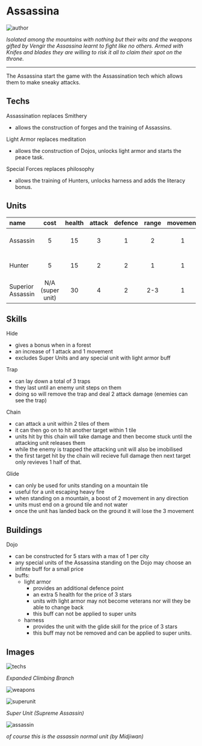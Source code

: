 # Assassina

![author](https://img.shields.io/badge/author-TheSignMaker%238324-%237289DA)

*Isolated among the mountains with nothing but their wits and the weapons gifted by Vengir the Assassina learnt to fight like no others. Armed with Knifes and blades they are willing to risk it all to claim their spot on the throne.*

---

The Assassina start the game with the Assassination tech which allows them to make sneaky attacks.

## Techs

Assassination replaces Smithery
 - allows the construction of forges and the training of Assassins.

Light Armor replaces meditation
 - allows the construction of Dojos, unlocks light armor and starts the peace task.

Special Forces replaces philosophy
 - allows the training of Hunters, unlocks harness and adds the literacy bonus.

## Units

| name | cost | health | attack | defence | range | movement | skills |
|:-----|:----:|:------:|:------:|:-------:|:-----:|:--------:|:-------|
| Assassin | 5 | 15 | 3 | 1 | 2 | 1 | Dash, Hide, Fortify |
| Hunter | 5 | 15 | 2 | 2 | 1 | 1 | Dash, Trap, Fortify |
| Superior Assassin | N/A (super unit) | 30 | 4 | 2 | 2-3 | 1 | Dash, Chain, Hide |

## Skills

Hide
- gives a bonus when in a forest
- an increase of 1 attack and 1 movement
- excludes Super Units and any special unit with light armor buff

Trap
- can lay down a total of 3 traps
- they last until an enemy unit steps on them
- doing so will remove the trap and deal 2 attack damage (enemies can see the trap)

Chain
- can attack a unit within 2 tiles of them
- it can then go on to hit another target within 1 tile
- units hit by this chain will take damage and then become stuck until the attacking unit releases them
- while the enemy is trapped the attacking unit will also be imobilised
- the first target hit by the chain will recieve full damage then next target only revieves 1 half of that.

Glide
- can only be used for units standing on a mountain tile
- useful for a unit escaping heavy fire
- when standing on a mountain, a boost of 2 movement in any direction
- units must end on a ground tile and not water
- once the unit has landed back on the ground it will lose the 3 movement

## Buildings

Dojo
- can be constructed for 5 stars with a max of 1 per city
- any special units of the Assassina standing on the Dojo may choose an infinte buff for a small price
- buffs:
   - light armor
     - provides an additional defence point
     - an extra 5 health for the price of 3 stars
     - units with light armor may not become veterans nor will they be able to change back
     - this buff can not be applied to super units
   - harness
     - provides the unit with the glide skill for the price of 3 stars
     - this buff may not be removed and can be applied to super units.

## Images

![techs](images/assassina0.png)

*Expanded Climbing Branch*

![weapons](images/assassina1.jpg)

![superunit](images/assassina2.png)

*Super Unit (Supreme Assassin)*

![assassin](images/assassina3.png)

*of course this is the assassin normal unit (by Midjiwan)*

